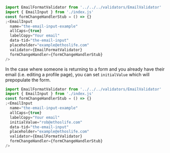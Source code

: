 ```jsx
import EmailFormatValidator from '../../../validators/EmailValidator'
import { EmailInput } from './index.js'
const formChangeHandlerStub = () => {}
;<EmailInput
  name="the-email-input-example"
  allCaps={true}
  labelCopy="Your email"
  data-tid="the-email-input"
  placeholder="example@ethoslife.com"
  validator={EmailFormatValidator}
  formChangeHandler={formChangeHandlerStub}
/>
```

In the case where someone is returning to a form and you already have their email (i.e. editing a profile page), you can set `initialValue` which will prepopulate the form.

```jsx
import EmailFormatValidator from '../../../validators/EmailValidator'
import { EmailInput } from './index.js'
const formChangeHandlerStub = () => {}
;<EmailInput
  name="the-email-input-example"
  allCaps={true}
  labelCopy="Your email"
  initialValue="rob@ethoslife.com"
  data-tid="the-email-input"
  placeholder="example@ethoslife.com"
  validator={EmailFormatValidator}
  formChangeHandler={formChangeHandlerStub}
/>
```
